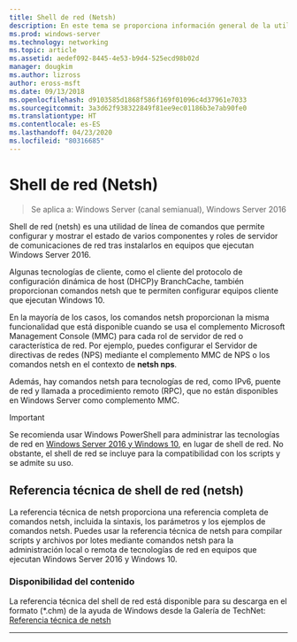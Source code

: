 ```yaml
---
title: Shell de red (Netsh)
description: En este tema se proporciona información general de la utilidad de línea de comandos de shell de red (netsh) en Windows Server 2016.
ms.prod: windows-server
ms.technology: networking
ms.topic: article
ms.assetid: aedef092-8445-4e53-b9d4-525ecd98b02d
manager: dougkim
ms.author: lizross
author: eross-msft
ms.date: 09/13/2018
ms.openlocfilehash: d9103585d1868f586f169f01096c4d37961e7033
ms.sourcegitcommit: 3a3d62f938322849f81ee9ec01186b3e7ab90fe0
ms.translationtype: HT
ms.contentlocale: es-ES
ms.lasthandoff: 04/23/2020
ms.locfileid: "80316685"
---
```

# <a name="network-shell-netsh"></a>Shell de red \(Netsh\)

>Se aplica a: Windows Server (canal semianual), Windows Server 2016

Shell de red (netsh) es una utilidad de línea de comandos que permite configurar y mostrar el estado de varios componentes y roles de servidor de comunicaciones de red tras instalarlos en equipos que ejecutan Windows Server 2016.

Algunas tecnologías de cliente, como el cliente del protocolo de configuración dinámica de host \(DHCP\)y BranchCache, también proporcionan comandos netsh que te permiten configurar equipos cliente que ejecutan Windows 10.

En la mayoría de los casos, los comandos netsh proporcionan la misma funcionalidad que está disponible cuando se usa el complemento Microsoft Management Console \(MMC\) para cada rol de servidor de red o característica de red. Por ejemplo, puedes configurar el Servidor de directivas de redes \(NPS\) mediante el complemento MMC de NPS o los comandos netsh en el contexto de **netsh nps**.

Además, hay comandos netsh para tecnologías de red, como IPv6, puente de red y llamada a procedimiento remoto \(RPC\), que no están disponibles en Windows Server como complemento MMC.

>[!IMPORTANT]
>Se recomienda usar Windows PowerShell para administrar las tecnologías de red en [Windows Server 2016 y Windows 10](https://technet.microsoft.com/library/mt156917.aspx), en lugar de shell de red. No obstante, el shell de red se incluye para la compatibilidad con los scripts y se admite su uso.

## <a name="network-shell-netsh-technical-reference"></a>Referencia técnica de shell de red (netsh)

La referencia técnica de netsh proporciona una referencia completa de comandos netsh, incluida la sintaxis, los parámetros y los ejemplos de comandos netsh. Puedes usar la referencia técnica de netsh para compilar scripts y archivos por lotes mediante comandos netsh para la administración local o remota de tecnologías de red en equipos que ejecutan Windows Server 2016 y Windows 10.  
  
### <a name="content-availability"></a>Disponibilidad del contenido  
  
La referencia técnica del shell de red está disponible para su descarga en el formato \(*.chm\) de la ayuda de Windows desde la Galería de TechNet: [Referencia técnica de netsh](https://gallery.technet.microsoft.com/Netsh-Technical-Reference-c46523dc)  
  
---
